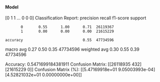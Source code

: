 #### Model
[0 1 1 ... 0 0 0]
Classification Report:
              precision    recall  f1-score   support

           0       0.55      1.00      0.71  26119367
           1       0.00      0.00      0.00  21615229

    accuracy                           0.55  47734596
   macro avg       0.27      0.50      0.35  47734596
weighted avg       0.30      0.55      0.39  47734596

Accuracy: 0.5471699184381911
Confusion Matrix:
[[26118935      432]
 [21615229        0]]
Confusion Matrix (%):
[[5.47169918e+01 9.05003993e-04]
 [4.52821032e+01 0.00000000e+00]]
